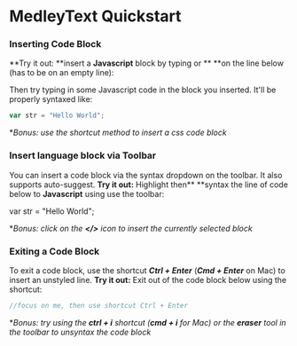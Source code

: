 # **MedleyText Quickstart**
### **Inserting Code Block**
**Try it out: **insert a **Javascript** block by typing **<js>** or **<javascript> **on the line below (has to be on an empty line):

Then try typing in some Javascript code in the block you inserted. It'll be properly syntaxed like:
```javascript
var str = "Hello World";
```
**Bonus: use the shortcut method to insert a css code block*

### **Insert language block via Toolbar**
You can insert a code block via the syntax dropdown on the toolbar. It also supports auto-suggest.
**Try it out:** Highlight then** **syntax the line of code below to **Javascript** using use the toolbar:

var str = "Hello World";

**Bonus: click on the **</>** icon to insert the currently selected block*

### **Exiting a Code Block**
To exit a code block, use the shortcut ***Ctrl + Enter*** (***Cmd + Enter*** on Mac) to insert an unstyled line.
**Try it out:** Exit out of the code block below using the shortcut:
```javascript
//focus on me, then use shortcut Ctrl + Enter
```
**Bonus: try using the **ctrl + i** shortcut (**cmd + i** for Mac) or the **eraser** tool in the toolbar to unsyntax the code block*
